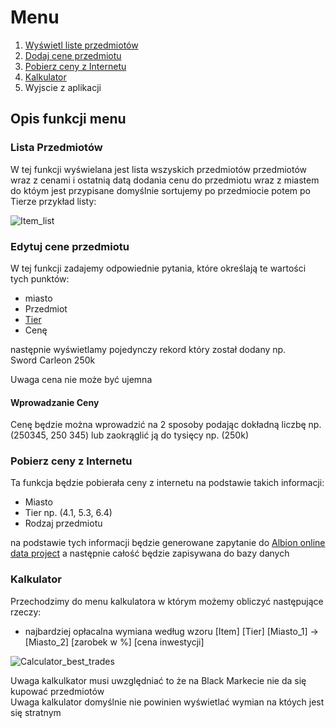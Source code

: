 # Menu 

1. [Wyświetl liste przedmiotów](#lista-przedmiotów)
2. [Dodaj cene przedmiotu](#edytuj-cene-przedmiotu)
3. [Pobierz ceny z Internetu](#pobierz-ceny-z-internetu)
4. [Kalkulator](#kalkulator)
5. Wyjscie z aplikacji

## Opis funkcji menu

### Lista Przedmiotów
W tej funkcji wyświelana jest lista wszyskich przedmiotów przedmiotów wraz z cenami i ostatnią datą dodania cenu do przedmiotu wraz z miastem do któym jest przypisane domyślnie sortujemy po przedmiocie potem po Tierze przykład listy:

![Item_list](https://github.com/Throrun/Albion-Online-Calculator/assets/47336168/ddada961-8cf3-4081-ae44-e2ca9f6018c3)

### Edytuj cene przedmiotu
W tej funkcji zadajemy odpowiednie pytania, które określają te wartości tych punktów:
+ miasto
+ Przedmiot
+ [Tier](../Item.md#tier)
+ Cenę

następnie wyświetlamy pojedynczy rekord który został dodany np.\
Sword Carleon 250k

Uwaga cena nie może być ujemna

#### Wprowadzanie Ceny
Cenę będzie można wprowadzić na 2 sposoby podając dokładną liczbę np. (250345, 250 345) lub zaokrąglić ją do tysięcy np. (250k)

### Pobierz ceny z Internetu
Ta funkcja będzie pobierała ceny z internetu na podstawie takich informacji:
+ Miasto
+ Tier np. (4.1, 5.3, 6.4)
+ Rodzaj przedmiotu

na podstawie tych informacji będzie generowane zapytanie do [Albion online data project](https://www.albion-online-data.com/) a następnie całość będzie zapisywana do bazy danych

### Kalkulator
Przechodzimy do menu kalkulatora w którym możemy obliczyć następujące rzeczy:
+ najbardziej opłacalna wymiana według wzoru [Item] [Tier] [Miasto_1] -> [Miasto_2] [zarobek w %] [cena inwestycji]

![Calculator_best_trades](https://github.com/Throrun/Albion-Online-Calculator/assets/47336168/a891431c-8e73-4828-a3a6-1ca5d014cd89)

Uwaga kalkulkator musi uwzględniać to że na Black Markecie nie da się kupować przedmiotów\
Uwaga kalkulator domyślnie nie powinien wyświetlać wymian na któych jest się stratnym
